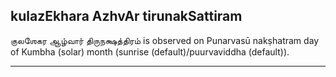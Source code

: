 ## kulazEkhara AzhvAr tirunakSattiram

குலஶேகர ஆழ்வார் திருநக்ஷத்திரம் is observed on Punarvasū nakṣhatram day of Kumbha (solar) month (sunrise (default)/puurvaviddha (default)).


---
